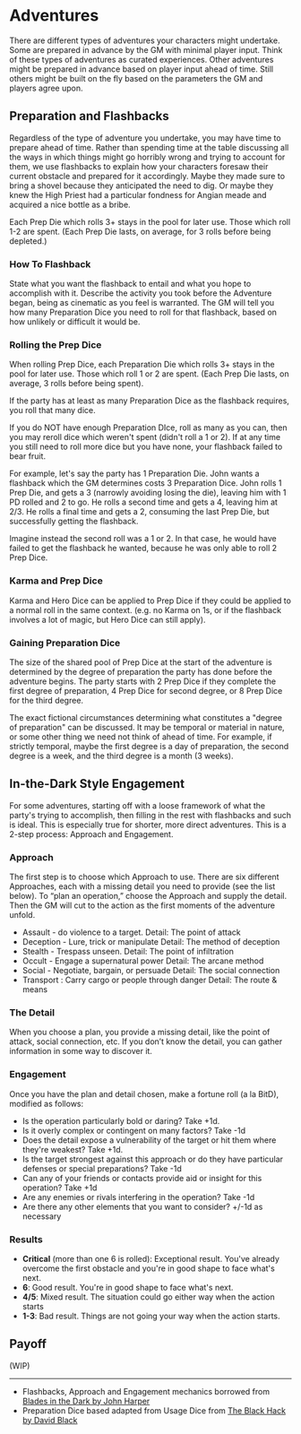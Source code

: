 # Adventures

There are different types of adventures your characters might undertake. Some are prepared in advance by the GM with minimal player input. Think of these types of adventures as curated experiences. Other adventures might be prepared in advance based on player input ahead of time. Still others might be built on the fly based on the parameters the GM and players agree upon.

## Preparation and Flashbacks

Regardless of the type of adventure you undertake, you may have time to prepare ahead of time. Rather than spending time at the table discussing all the ways in which things might go horribly wrong and trying to account for them, we use flashbacks to explain how your characters foresaw their current obstacle and prepared for it accordingly. Maybe they made sure to bring a shovel because they anticipated the need to dig. Or maybe they knew the High Priest had a particular fondness for Angian meade and acquired a nice bottle as a bribe.

Each Prep Die which rolls 3+ stays in the pool for later use. Those which roll 1-2 are spent. (Each Prep Die lasts, on average, for 3 rolls before being depleted.)

### How To Flashback

State what you want the flashback to entail and what you hope to accomplish with it. Describe the activity you took before the Adventure began, being as cinematic as you feel is warranted. The GM will tell you how many Preparation Dice you need to roll for that flashback, based on how unlikely or difficult it would be.
### Rolling the Prep Dice

When rolling Prep Dice, each Preparation Die which rolls 3+ stays in the pool for later use. Those which roll 1 or 2 are spent. (Each Prep Die lasts, on average, 3 rolls before being spent). 

If the party has at least as many Preparation Dice as the flashback requires, you roll that many dice.

If you do NOT have enough Preparation DIce, roll as many as you can, then you may reroll dice which weren't spent (didn't roll a 1 or 2). If at any time you still need to roll more dice but you have none, your flashback failed to bear fruit. 

For example, let's say the party has 1 Preparation Die. John wants a flashback which the GM determines costs 3 Preparation Dice. John rolls 1 Prep Die, and gets a 3 (narrowly avoiding losing the die), leaving him with 1 PD rolled and 2 to go. He rolls a second time and gets a 4, leaving him at 2/3. He rolls a final time and gets a 2, consuming the last Prep Die, but successfully getting the flashback.

Imagine instead the second roll was a 1 or 2. In that case, he would have failed to get the flashback he wanted, because he was only able to roll 2 Prep Dice.

### Karma and Prep Dice

Karma and Hero Dice can be applied to Prep Dice if they could be applied to a normal roll in the same context. (e.g. no Karma on 1s, or if the flashback involves a lot of magic, but Hero Dice can still apply).
### Gaining Preparation Dice

The size of the shared pool of Prep Dice at the start of the adventure is determined by the degree of preparation the party has done before the adventure begins. The party starts with 2 Prep Dice if they complete the first degree of preparation, 4 Prep Dice for second degree, or 8 Prep Dice for the third degree.

The exact fictional circumstances determining what constitutes a "degree of preparation" can be discussed. It may be temporal or material in nature, or some other thing we need not think of ahead of time. For example, if strictly temporal, maybe the first degree is a day of preparation, the second degree is a week, and the third degree is a month (3 weeks).


## In-the-Dark Style Engagement

For some adventures, starting off with a loose framework of what the party's trying to accomplish, then filling in the rest with flashbacks and such is ideal. This is especially true for shorter, more direct adventures. This is a 2-step process: Approach and Engagement.

### Approach

The first step is to choose which Approach to use. There are six different Approaches, each with a missing detail you need to provide (see the list below). To “plan an operation,” choose the Approach and supply the detail. Then the GM will cut to the action as the first moments of the adventure unfold.

* Assault - do violence to a target.
  Detail: The point of attack
* Deception - Lure, trick or manipulate
  Detail: The method of deception
* Stealth - Trespass unseen.
  Detail: The point of infiltration
* Occult - Engage a supernatural power
  Detail: The arcane method
* Social - Negotiate, bargain, or persuade
  Detail: The social connection
* Transport : Carry cargo or people through danger
  Detail: The route & means

### The Detail 

When you choose a plan, you provide a missing detail, like the point of attack, social connection, etc. If you don’t know the detail, you can gather information in some way to discover it.

### Engagement

Once you have the plan and detail chosen, make a fortune roll (a la BitD), modified as follows:

* Is the operation particularly bold or daring? Take +1d.
* Is it overly complex or contingent on many factors? Take -1d
* Does the detail expose a vulnerability of the target or hit them where they're weakest? Take +1d.
* Is the target strongest against this approach or do they have particular defenses or special preparations? Take -1d
* Can any of your friends or contacts provide aid or insight for this operation? Take +1d
* Are any enemies or rivals interfering in the operation? Take -1d
* Are there any other elements that you want to consider? +/-1d as necessary

### Results

* **Critical** (more than one 6 is rolled): Exceptional result. You've already overcome the first obstacle and you're in good shape to face what's next.
* **6**: Good result. You're in good shape to face what's next.
* **4/5**: Mixed result. The situation could go either way when the action starts
* **1-3**: Bad result. Things are not going your way when the action starts.

## Payoff

(WIP)

---
- Flashbacks, Approach and Engagement mechanics borrowed from [Blades in the Dark by John Harper](https://www.drivethrurpg.com/en/product/170689/blades-in-the-dark)
- Preparation Dice based adapted from Usage Dice from [The Black Hack by David Black](https://the-black-hack.jehaisleprintemps.net/)